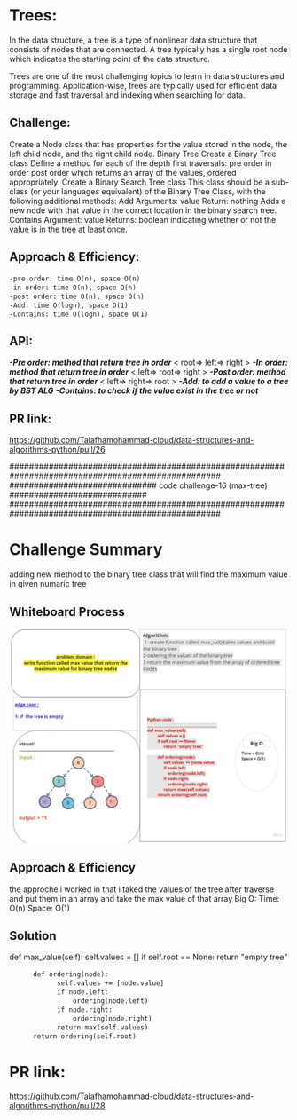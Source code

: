 # Trees:
In the data structure, a tree is a type of nonlinear data structure that consists of nodes that are connected. A tree typically has a single root node which indicates the starting point of the data structure.

Trees are one of the most challenging topics to learn in data structures and programming. Application-wise, trees are typically used for efficient data storage and fast traversal and indexing when searching for data.

## Challenge:
Create a Node class that has properties for the value stored in the node, the left child node, and the right child node.
Binary Tree
Create a Binary Tree class
Define a method for each of the depth first traversals:
pre order
in order
post order which returns an array of the values, ordered appropriately.
Create a Binary Search Tree class
This class should be a sub-class (or your languages equivalent) of the Binary Tree Class, with the following additional methods:
Add
Arguments: value
Return: nothing
Adds a new node with that value in the correct location in the binary search tree.
Contains
Argument: value
Returns: boolean indicating whether or not the value is in the tree at least once.

## Approach & Efficiency:
    -pre order: time O(n), space O(n)
    -in order: time O(n), space O(n)
    -post order: time O(n), space O(n)
    -Add: time O(logn), space O(1)
    -Contains: time O(logn), space O(1)


## API:
***-Pre order: method that return tree in order*** < root=> left=> right >
***-In order: method that return tree in order*** < left=> root=> right >
***-Post order: method that return tree in order*** < left=> right=> root >
***-Add: to add a value to a tree by BST ALG***
***-Contains: to check if the value exist in the tree or not***
## PR link:
https://github.com/Talafhamohammad-cloud/data-structures-and-algorithms-python/pull/26 

###################################################################################################
##############################   code challenge-16 (max-tree)          ############################
###################################################################################################
# Challenge Summary
adding new method to the binary tree class that will find the maximum value in given numaric tree 
## Whiteboard Process
![image](binary_tree_maxval.jpg)
## Approach & Efficiency
the approche i worked in that i taked the values of the tree after traverse and put them in an array
and take the max value of that array 
Big O:
Time: O(n)
Space: O(1)

## Solution

def max_value(self):
          self.values = []
          if self.root == None:
                return "empty tree"

          def ordering(node):
                self.values += [node.value]
                if node.left:
                    ordering(node.left)
                if node.right:
                    ordering(node.right)
                return max(self.values)
          return ordering(self.root)
# PR link:
https://github.com/Talafhamohammad-cloud/data-structures-and-algorithms-python/pull/28
